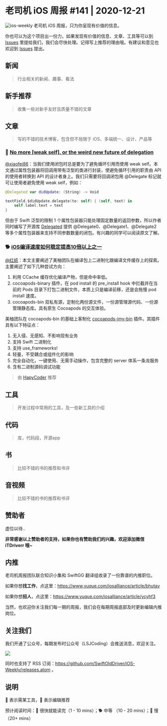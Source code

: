 # 老司机 iOS 周报 #141 | 2020-12-21

![ios-weekly](https://github.com/SwiftOldDriver/iOS-Weekly/blob/master/assets/ios-weekly.png?raw=true)
老司机 iOS 周报，只为你呈现有价值的信息。

你也可以为这个项目出一份力，如果发现有价值的信息、文章、工具等可以到 [Issues](https://github.com/SwiftOldDriver/iOS-Weekly/issues) 里提给我们，我们会尽快处理。记得写上推荐的理由哦。有建议和意见也欢迎到 [Issues](https://github.com/SwiftOldDriver/iOS-Weekly/issues) 提出。

## 新闻

> 行业相关的新闻、趣事、看法

## 新手推荐

> 收集一些对新手友好且质量不错的文章

## 文章

> 写的不错的技术博客，包含但不局限于 iOS、多端统一、设计、产品等

### 🐎 [No more [weak self], or the weird new future of delegation](https://olegdreyman.medium.com/no-more-weak-self-or-the-weird-new-future-of-delegation-f2a2745cd73)

[@xiaofei86](https://weibo.com/xuyafei86)：当我们使用闭包时总是要为了避免循环引用而使用 weak self。本文通过属性包装器将回调用带有泛型的类进行封装，使避免循环引用的职责由 API 的使用者转换到 API 的设计者身上。我们只需要将回调闭包用 @Delegate 标记就可让使用者避免使用 weak self，例如：
```swift
@Delegated var didUpdate: (String) -> Void

textField.$didUpdate.delegate(to: self) { (self, text) in
    self.label.text = text
}
```
但由于 Swift 泛型的限制 1 个属性包装器只能处理固定数量的返回参数，所以作者同时编写了开源库 [Delegated](https://github.com/dreymonde/Delegated) 提供 @Delegate0、@Delegate1、@Delegate2 等多个属性包装器来支持不同参数数量的闭包。有兴趣的同学可以阅读原文了解。

### 🐕 [iOS编译速度如何稳定提高10倍以上之一](https://juejin.cn/post/6903407900006449160)

[@红纸](https://github.com/nianran)：本文主要阐述了美柚团队在编译包上二进制化跟编译文件缓存上的探索。主要阐述了如下几种尝试方向：

1. 利用 CCache 缓存优化编译产物，但是命中率低。
2. cocoapods-binary 插件，在 pod install 的 pre_install hook 中拦截并在当前的 Pods 目录下打包二进制文件，本质上只是编译前移，还是会拖慢 pod install 速度。
3. cocoapods-bin 双私有源，定制化两份源文件，一份源管理源代码、一份源管理静态库。具有原生 Cocoapods 的交互体验。

美柚团队在 cocoapods-bin 的基础上客制化 [cocoapods-imy-bin](https://github.com/MeetYouDevs/cocoapods-imy-bin) 插件。其插件具有以下特征点：

1. 无入侵、无感知、不影响现有业务
2. 支持 Swift 二进制化
3. 支持 use_frameworks!
4. 轻量，不受耦合或组件化的影响
5. 完全自动化，一键使用、无需手动操作，包含完整的 server 体系一条龙服务
6. 含有二进制源码调试功能

> 由 [HapyCoder](https://github.com/HapyCoder) 推荐


## 工具

> 开发过程中常用的工具，及一些新工具的介绍

## 代码

> 库，代码段，开源app

## 书

> 比较不错的书的推荐和书评

## 音视频

> 比较不错的书的推荐和书评

## 赞助者

虚位以待..

**非常感谢以上赞助者的支持，如果你也有赞助我们的兴趣，欢迎添加微信 iTDriverr 哦~**

## 内推

老司机周报团队联合知识小集和 SwiftGG 翻译组收录了一份靠谱的内推职位。

如果你想**找工作**，点这里：https://www.yuque.com/iosalliance/article/bhutav

如果你想**招人**，点这里：https://www.yuque.com/iosalliance/article/ycyhf3

当然，也欢迎你关注我们每一期的周报，我们会在每期周报底部及时更新编辑内推岗位。

## 关注我们

我们开通了公众号，每期发布时公众号（LSJCoding）会推送消息，欢迎关注。

![](https://github.com/SwiftOldDriver/iOS-Weekly/blob/master/assets/qrcode_for_wechat.jpg?raw=true)

同时也支持了 RSS 订阅：https://github.com/SwiftOldDriver/iOS-Weekly/releases.atom 。

## 说明

🚧 表示需某工具，🌟 表示编辑推荐

预计阅读时间：🐎 很快就能读完（1 - 10 mins）；🐕 中等 （10 - 20 mins）；🐢 慢（20+ mins）
